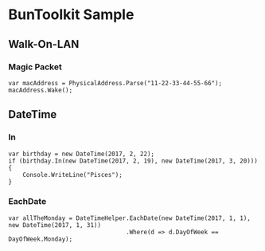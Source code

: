 ﻿# BunToolkit Sample

## Walk-On-LAN

### Magic Packet
```CSharp
var macAddress = PhysicalAddress.Parse("11-22-33-44-55-66");
macAddress.Wake();
```

## DateTime

### In
```CSharp
var birthday = new DateTime(2017, 2, 22);
if (birthday.In(new DateTime(2017, 2, 19), new DateTime(2017, 3, 20)))
{
    Console.WriteLine("Pisces");
}

```

### EachDate
```CSharp
var allTheMonday = DateTimeHelper.EachDate(new DateTime(2017, 1, 1), new DateTime(2017, 1, 31))
                                 .Where(d => d.DayOfWeek == DayOfWeek.Monday);

```